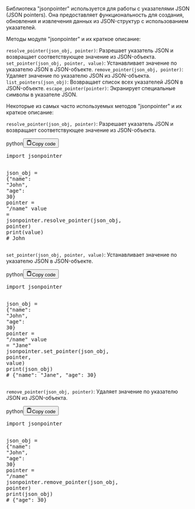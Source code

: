 <p>Библиотека "jsonpointer" используется для работы с указателями JSON (JSON pointers).
Она предоставляет функциональность для создания, обновления и извлечения данных из JSON-структур с использованием указателей.</p>
<p>Методы модуля "jsonpointer" и их краткое описание:</p>
<p><code>resolve_pointer(json_obj, pointer)</code>: Разрешает указатель JSON и возвращает соответствующее значение из JSON-объекта.
<code>set_pointer(json_obj, pointer, value)</code>: Устанавливает значение по указателю JSON в JSON-объекте.
<code>remove_pointer(json_obj, pointer)</code>: Удаляет значение по указателю JSON из JSON-объекта.
<code>list_pointers(json_obj)</code>: Возвращает список всех указателей JSON в JSON-объекте.
<code>escape_pointer(pointer)</code>: Экранирует специальные символы в указателе JSON.</p>
<p>Некоторые из самых часто используемых методов "jsonpointer" и их краткое описание:</p>
<p><code>resolve_pointer(json_obj, pointer)</code>: Разрешает указатель JSON и возвращает соответствующее значение из JSON-объекта.</p>
<div class="code_element"><div class="lang_line"><text>python</text><button class="copy_code_button" onclick="CopyCode(this)"><svg style="width: 1.2em;height: 1.2em;" aria-hidden="true" xmlns="http://www.w3.org/2000/svg" fill="none" viewBox="0 0 24 24"><path stroke="currentColor" stroke-linecap="round" stroke-linejoin="round" stroke-width="2" d="M15 4h3a1 1 0 0 1 1 1v15a1 1 0 0 1-1 1H6a1 1 0 0 1-1-1V5a1 1 0 0 1 1-1h3m0 3h6m-5-4v4h4V3h-4Z"/></svg><text>Copy code</text></button></div><div class="code language-python"><div class="highlight"><pre><span></span><span class="kn">import</span> <span class="nn">jsonpointer</span>

<span class="n">json_obj</span> <span class="o">=</span> <span class="p">{</span><span class="s2">&quot;name&quot;</span><span class="p">:</span> <span class="s2">&quot;John&quot;</span><span class="p">,</span> <span class="s2">&quot;age&quot;</span><span class="p">:</span> <span class="mi">30</span><span class="p">}</span>
<span class="n">pointer</span> <span class="o">=</span> <span class="s2">&quot;/name&quot;</span>
<span class="n">value</span> <span class="o">=</span> <span class="n">jsonpointer</span><span class="o">.</span><span class="n">resolve_pointer</span><span class="p">(</span><span class="n">json_obj</span><span class="p">,</span> <span class="n">pointer</span><span class="p">)</span>
<span class="nb">print</span><span class="p">(</span><span class="n">value</span><span class="p">)</span>  <span class="c1"># John</span>
</pre></div></div></div>

<p><code>set_pointer(json_obj, pointer, value)</code>: Устанавливает значение по указателю JSON в JSON-объекте.</p>
<div class="code_element"><div class="lang_line"><text>python</text><button class="copy_code_button" onclick="CopyCode(this)"><svg style="width: 1.2em;height: 1.2em;" aria-hidden="true" xmlns="http://www.w3.org/2000/svg" fill="none" viewBox="0 0 24 24"><path stroke="currentColor" stroke-linecap="round" stroke-linejoin="round" stroke-width="2" d="M15 4h3a1 1 0 0 1 1 1v15a1 1 0 0 1-1 1H6a1 1 0 0 1-1-1V5a1 1 0 0 1 1-1h3m0 3h6m-5-4v4h4V3h-4Z"/></svg><text>Copy code</text></button></div><div class="code language-python"><div class="highlight"><pre><span></span><span class="kn">import</span> <span class="nn">jsonpointer</span>

<span class="n">json_obj</span> <span class="o">=</span> <span class="p">{</span><span class="s2">&quot;name&quot;</span><span class="p">:</span> <span class="s2">&quot;John&quot;</span><span class="p">,</span> <span class="s2">&quot;age&quot;</span><span class="p">:</span> <span class="mi">30</span><span class="p">}</span>
<span class="n">pointer</span> <span class="o">=</span> <span class="s2">&quot;/name&quot;</span>
<span class="n">value</span> <span class="o">=</span> <span class="s2">&quot;Jane&quot;</span>
<span class="n">jsonpointer</span><span class="o">.</span><span class="n">set_pointer</span><span class="p">(</span><span class="n">json_obj</span><span class="p">,</span> <span class="n">pointer</span><span class="p">,</span> <span class="n">value</span><span class="p">)</span>
<span class="nb">print</span><span class="p">(</span><span class="n">json_obj</span><span class="p">)</span>  <span class="c1"># {&quot;name&quot;: &quot;Jane&quot;, &quot;age&quot;: 30}</span>
</pre></div></div></div>

<p><code>remove_pointer(json_obj, pointer)</code>: Удаляет значение по указателю JSON из JSON-объекта.</p>
<div class="code_element"><div class="lang_line"><text>python</text><button class="copy_code_button" onclick="CopyCode(this)"><svg style="width: 1.2em;height: 1.2em;" aria-hidden="true" xmlns="http://www.w3.org/2000/svg" fill="none" viewBox="0 0 24 24"><path stroke="currentColor" stroke-linecap="round" stroke-linejoin="round" stroke-width="2" d="M15 4h3a1 1 0 0 1 1 1v15a1 1 0 0 1-1 1H6a1 1 0 0 1-1-1V5a1 1 0 0 1 1-1h3m0 3h6m-5-4v4h4V3h-4Z"/></svg><text>Copy code</text></button></div><div class="code language-python"><div class="highlight"><pre><span></span><span class="kn">import</span> <span class="nn">jsonpointer</span>

<span class="n">json_obj</span> <span class="o">=</span> <span class="p">{</span><span class="s2">&quot;name&quot;</span><span class="p">:</span> <span class="s2">&quot;John&quot;</span><span class="p">,</span> <span class="s2">&quot;age&quot;</span><span class="p">:</span> <span class="mi">30</span><span class="p">}</span>
<span class="n">pointer</span> <span class="o">=</span> <span class="s2">&quot;/name&quot;</span>
<span class="n">jsonpointer</span><span class="o">.</span><span class="n">remove_pointer</span><span class="p">(</span><span class="n">json_obj</span><span class="p">,</span> <span class="n">pointer</span><span class="p">)</span>
<span class="nb">print</span><span class="p">(</span><span class="n">json_obj</span><span class="p">)</span>  <span class="c1"># {&quot;age&quot;: 30}</span>
</pre></div></div></div>